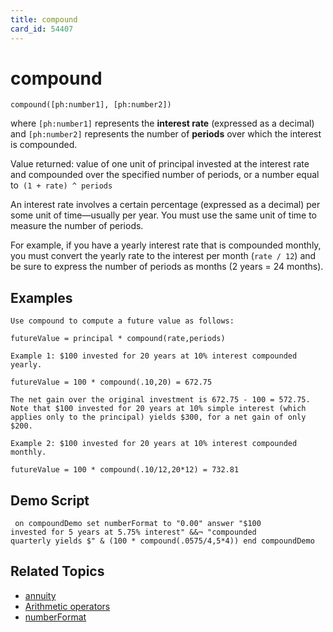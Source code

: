 ```yaml
---
title: compound
card_id: 54407
---
```


# compound

<code>compound([ph:number1], [ph:number2])</code>

where <code>[ph:number1]</code> represents the <b>interest rate</b> (expressed as a decimal) and <code>[ph:number2]</code> represents the number of <b>periods</b> over which the interest is compounded.

Value returned: value of one unit of principal invested at the interest rate and compounded over the specified number of periods, or a number equal to<code> (1 + rate) ^ periods</code> 

An interest rate involves a certain percentage (expressed as a decimal) per some unit of time—usually per year. You must use the same unit of time to measure the number of periods.

For example, if you have a yearly interest rate that is compounded monthly, you must convert the  yearly rate to the interest per month (<code>rate / 12</code>) and be sure to express the number of periods as months  (2 years = 24 months). 


## Examples

```
Use compound to compute a future value as follows:

futureValue = principal * compound(rate,periods)

Example 1: $100 invested for 20 years at 10% interest compounded yearly.

futureValue = 100 * compound(.10,20) = 672.75

The net gain over the original investment is 672.75 - 100 = 572.75. Note that $100 invested for 20 years at 10% simple interest (which applies only to the principal) yields $300, for a net gain of only $200.

Example 2: $100 invested for 20 years at 10% interest compounded monthly.

futureValue = 100 * compound(.10/12,20*12) = 732.81
```

## Demo Script

<code><pre>
on compoundDemo
  set numberFormat to "0.00"
  answer "$100 invested for 5 years at 5.75% interest" &&¬
  "compounded quarterly yields $" & (100 * compound(.0575/4,5*4))
end compoundDemo
</pre></code>

## Related Topics

* [annuity](/HyperTalkReference/functions/annuity)
* [Arithmetic operators](/HyperTalkReference/operatorsandconstants/Arithmetic-operators)
* [numberFormat](/HyperTalkReference/properties/numberFormat)

